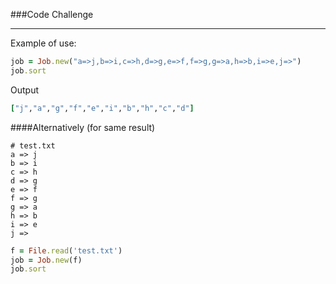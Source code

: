 ###Code Challenge

---

Example of use:

```ruby
job = Job.new("a=>j,b=>i,c=>h,d=>g,e=>f,f=>g,g=>a,h=>b,i=>e,j=>")
job.sort
```

Output

```ruby
["j","a","g","f","e","i","b","h","c","d"]
```


####Alternatively (for same result)

```
# test.txt
a => j
b => i
c => h
d => g
e => f
f => g
g => a
h => b
i => e
j =>
```

```ruby
f = File.read('test.txt')
job = Job.new(f)
job.sort
```